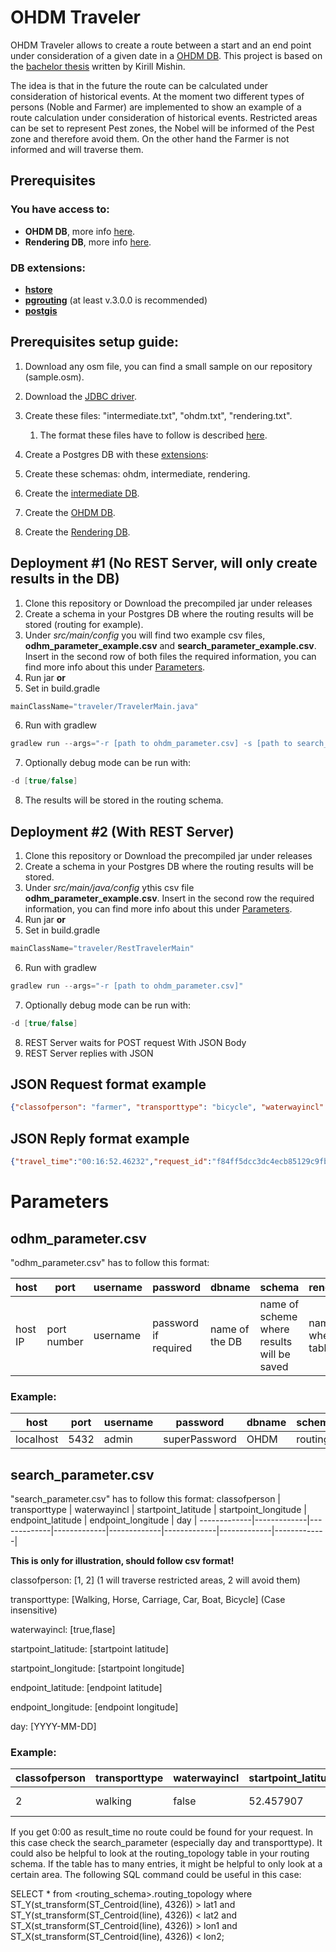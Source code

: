 # OHDM Traveler 

OHDM Traveler allows to create a route between a start and an end point under consideration of a given date in a [OHDM DB](https://github.com/OpenHistoricalDataMap).
This project is based on the [bachelor thesis](https://www.sharksystem.net/htw/FP_ICW_BA_MA/2020_Mishin_Bachelorarbeit.pdf) written by Kirill Mishin.

The idea is that in the future the route can be calculated under consideration of historical events.
At the moment two different types of persons (Noble and Farmer) are implemented to show an example of a route calculation under consideration of historical events. Restricted areas can be set to represent Pest zones, the Nobel will be informed of the Pest zone and therefore avoid them. On the other hand the Farmer is not informed and will traverse them. 
## Prerequisites

### You have access to:  
- **OHDM DB**, more info [here](https://github.com/OpenHistoricalDataMap/OSMImportUpdate/wiki). 
- **Rendering DB**, more info [here](https://github.com/OpenHistoricalDataMap/OSMImportUpdate/wiki/RenderingDB).

### DB extensions:
- **[hstore](https://www.postgresql.org/docs/9.1/hstore.html)**
- **[pgrouting](https://pgrouting.org/)** (at least v.3.0.0 is recommended) 
- **[postgis](https://postgis.net/)**  

## Prerequisites setup guide:

1. Download any osm file, you can find a small sample on our repository (sample.osm).
2. Download the [JDBC driver](https://jdbc.postgresql.org/download.html).
3. Create these files: "intermediate.txt", "ohdm.txt", "rendering.txt".
   1. The format these files have to follow is described [here](https://github.com/OpenHistoricalDataMap/OSMImportUpdate/wiki).
4. Create a Postgres DB with these [extensions](#db-extensions):

5. Create these schemas: ohdm, intermediate, rendering.
6. Create the [intermediate DB](https://github.com/OpenHistoricalDataMap/OSMImportUpdate/wiki/O2I).
7. Create the [OHDM DB](https://github.com/OpenHistoricalDataMap/OSMImportUpdate/wiki/I2D).
8. Create the [Rendering DB](https://github.com/OpenHistoricalDataMap/OSMImportUpdate/wiki/D2R).


## Deployment #1 (No REST Server, will only create results in the DB)

1. Clone this repository or Download the precompiled jar under releases
2. Create a schema in your Postgres DB where the routing results will be stored (routing for example).
3. Under *src/main/config* you will find two example csv files, **odhm_parameter_example.csv** and **search_parameter_example.csv**.
Insert in the second row of both files the required information, you can find more info about this under [Parameters](#parameters).
4. Run jar **or**
5. Set in build.gradle
```java
mainClassName="traveler/TravelerMain.java"
```
6. Run with gradlew
```java
gradlew run --args="-r [path to ohdm_parameter.csv] -s [path to search_parameter.csv]"
```
7. Optionally debug mode can be run with:  
``` java
-d [true/false]
```
8. The results will be stored in the routing schema.


## Deployment #2 (With REST Server)

1. Clone this repository or Download the precompiled jar under releases
2. Create a schema in your Postgres DB where the routing results will be stored.
3. Under *src/main/java/config* ythis csv file **odhm_parameter_example.csv**.
Insert in the second row the required information, you can find more info about this under [Parameters](#parameters).
4. Run jar **or**
5. Set in build.gradle
```java
mainClassName="traveler/RestTravelerMain"
```
6. Run with gradlew
```java
gradlew run --args="-r [path to ohdm_parameter.csv]"
```
7. Optionally debug mode can be run with:  
``` java
-d [true/false]
```
8. REST Server waits for POST request With JSON Body
9. REST Server replies with JSON 

## JSON Request format example
```json
{"classofperson": "farmer", "transporttype": "bicycle", "waterwayincl": "true", "startpoint": {"latitude": "52.457907", "longitude": "13.527333"}, "endpoint": {"latitude": "52.444784", "longitude": "13.507886"}, "day": "2019-12-1", "restricted_area": {}}
```
## JSON Reply format example
```json
{"travel_time":"00:16:52.46232","request_id":"f84ff5dcc3dc4ecb85129c9fba05891e"}
```
# Parameters

## odhm_parameter.csv

"odhm_parameter.csv" has to follow this format:

host | port | username | password | dbname | schema | rendering_schema
-----|------|----------|----------|--------|--------|--------
host IP | port number | username | password if required | name of the DB | name of scheme where results will be saved | name of schema where rendering tables are stored

### Example:


host | port | username | password | dbname | schema | rendering_schema
-----|------|----------|----------|--------|--------|--------
localhost | 5432 | admin | superPassword | OHDM | routing | rendering

## search_parameter.csv

"search_parameter.csv" has to follow this format:
classofperson | transporttype | waterwayincl | startpoint_latitude | startpoint_longitude | endpoint_latitude | endpoint_longitude | day |
-------------|-------------|-------------|-------------|-------------|-------------|-------------|-------------|

**This is only for illustration, should follow csv format!**

classofperson: \[1, 2\] (1 will traverse restricted areas, 2 will avoid them) 

transporttype: \[Walking, Horse, Carriage, Car, Boat, Bicycle\] (Case insensitive)

waterwayincl: \[true,flase\]

startpoint_latitude: \[startpoint latitude\] 

startpoint_longitude: \[startpoint longitude\]

endpoint_latitude: \[endpoint latitude\]

endpoint_longitude: \[endpoint longitude\]

day: \[YYYY-MM-DD\]


### Example:
classofperson | transporttype | waterwayincl | startpoint_latitude | startpoint_longitude | endpoint_latitude | endpoint_longitude | day |
-------------|-------------|-------------|-------------|-------------|-------------|-------------|-------------|
2 | walking | false | 52.457907 | 13.527333 | 52.461204 | 13.513603 | 2019-12-1 |

If you get 0:00 as result_time no route could be found for your request. In this case check the search_parameter (especially day and transporttype). It could also be helpful to look at the routing_topology table in your routing schema. If the table has to many entries, it might be helpful to only look at a certain area. The following SQL command could be useful in this case:

SELECT * from <routing_schema>.routing_topology where ST_Y(st_transform(ST_Centroid(line), 4326)) > lat1 and ST_Y(st_transform(ST_Centroid(line), 4326)) < lat2 and ST_X(st_transform(ST_Centroid(line), 4326)) > lon1 and ST_X(st_transform(ST_Centroid(line), 4326)) < lon2;
